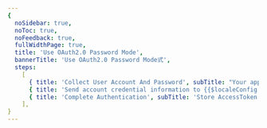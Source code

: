 ```yaml
---
{
  noSidebar: true,
  noToc: true,
  noFeedback: true,
  fullWidthPage: true,
  title: 'Use OAuth2.0 Password Mode',
  bannerTitle: 'Use OAuth2.0 Password Mode式',
  steps:
    [
      { title: 'Collect User Account And Password', subTitle: "Your application needs to collect the user's account and password" },
      { title: 'Send account credential information to {{$localeConfig.brandName}} for authentication', subTitle: "Send the user's account and password directly to {{$localeConfig.brandName}} for authentication" },
      { title: 'Complete Authentication', subTitle: 'Store AccessToken for further use' },
    ],
}
---
```


<IntegrationDetail/>

